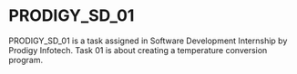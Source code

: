 # PRODIGY_SD_01
PRODIGY_SD_01 is a task assigned in Software Development Internship by Prodigy Infotech. 
Task 01 is about creating a temperature conversion program.  
